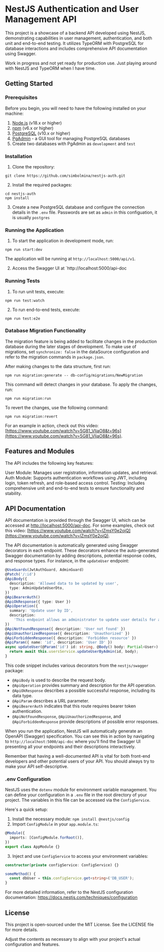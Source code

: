 # NestJS Authentication and User Management API

This project is a showcase of a backend API developed using NestJS, demonstrating capabilities in user management, authentication, and both unit and end-to-end testing. It utilizes TypeORM with PostgreSQL for database interactions and includes comprehensive API documentation using Swagger.

Work in progress and not yet ready for production use. Just playing around with NestJS and TypeORM when I have time.

## Getting Started

### Prerequisites

Before you begin, you will need to have the following installed on your machine:

1. [Node.js](https://nodejs.org/) (v18.x or higher)
2. [npm](https://www.npmjs.com/) (v6.x or higher)
3. [PostgreSQL](https://www.postgresql.org/download/) (v10.x or higher)
4. [PgAdmin](https://www.pgadmin.org/download/) - a GUI tool for managing PostgreSQL databases
5. Create two databases with PgAdmin as `development` and `test`

### Installation

1. Clone the repository:

```
git clone https://github.com/simbolmina/nestjs-auth.git
```

2. Install the required packages:

```
cd nestjs-auth
npm install
```

3. Create a new PostgreSQL database and configure the connection details in the `.env` file. Passwords are set as `admin` in this configuation, it is usually `postgres`

### Running the Application

1. To start the application in development mode, run:

```
npm run start:dev
```

The application will be running at `http://localhost:5000/api/v1`.

2. Access the Swagger UI at `http://localhost:5000/api-doc

### Running Tests

1. To run unit tests, execute:

```
npm run test:watch
```

2. To run end-to-end tests, execute:

```
npm run test:e2e
```

### Database Migration Functionality

The migration feature is being added to facilitate changes in the production database during the later stages of development. To make use of migrations, set `synchronize: false` in the dataSource configuration and refer to the migration commands in `package.json`.

After making changes to the data structure, first run:

```
npm run migration:generate -- db-config/migrations/NewMigration
```

This command will detect changes in your database. To apply the changes, run:

```
npm run migration:run
```

To revert the changes, use the following command:

```
npm run migration:revert
```

For an example in action, check out this video: [https://www.youtube.com/watch?v=5G81_VIjaO8&t=96s](https://www.youtube.com/watch?v=5G81_VIjaO8&t=96s).

## Features and Modules

The API includes the following key features:

User Module: Manages user registration, information updates, and retrieval.
Auth Module: Supports authentication workflows using JWT, including login, token refresh, and role-based access control.
Testing: Includes comprehensive unit and end-to-end tests to ensure functionality and stability.

## API Documentation

API documentation is provided through the Swagger UI, which can be accessed at [http://localhost:5000/api-doc](http://localhost:5000/api-doc). For some examples, check out this video: [https://www.youtube.com/watch?v=lZmsY0e2ojQ](https://www.youtube.com/watch?v=lZmsY0e2ojQ).

The API documentation is automatically generated using Swagger decorators in each endpoint. These decorators enhance the auto-generated Swagger documentation by adding descriptions, potential response codes, and response types. For instance, in the `updateUser` endpoint:

```typescript
@UseGuards(JwtAuthGuard, AdminGuard)
@Patch('/:id')
@ApiBody({
  description: 'Allowed data to be updated by user',
  type: AdminUpdateUserDto,
})
@ApiBearerAuth()
@ApiOkResponse({ type: User })
@ApiOperation({
  summary: 'Update user by ID',
  description:
    'This endpoint allows an administrator to update user details for any user in the database. Only administrators can access this endpoint.',
})
@ApiNotFoundResponse({ description: 'User not found' })
@ApiUnauthorizedResponse({ description: 'Unauthorized' })
@ApiForbiddenResponse({ description: 'Forbidden resource' })
@ApiParam({ name: 'id', description: 'User ID' })
async updateUser(@Param('id') id: string, @Body() body: Partial<User>) {
  return await this.usersService.updateUserByAdmin(id, body);
}
```

This code snippet includes various decorators from the `nestjs/swagger` package:

- `@ApiBody` is used to describe the request body.
- `@ApiOperation` provides summary and description for the API operation.
- `@ApiOkResponse` describes a possible successful response, including its data type.
- `@ApiParam` describes a URL parameter.
- `@ApiBearerAuth` indicates that this route requires bearer token authentication.
- `@ApiNotFoundResponse`, `@ApiUnauthorizedResponse`, and `@ApiForbiddenResponse` provide descriptions of possible error responses.

When you run the application, NestJS will automatically generate an OpenAPI (Swagger) specification. You can see this in action by navigating to `http://localhost:5000/api-doc` where you'll find the Swagger UI presenting all your endpoints and their descriptions interactively.

Remember that having a well-documented API is vital for both front-end developers and other potential users of your API. You should always try to make your API self-descriptive.

### .env Configuration

NestJS uses the `dotenv` module for environment variable management. You can define your configuration in a `.env` file in the root directory of your project. The variables in this file can be accessed via the `ConfigService`.

Here's a quick setup:

1. Install the necessary module: `npm install @nestjs/config`
2. Import `ConfigModule` in your `app.module.ts`:

```typescript
@Module({
  imports: [ConfigModule.forRoot()],
})
export class AppModule {}
```

3. Inject and use `ConfigService` to access your environment variables:

```typescript
constructor(private configService: ConfigService) {}

someMethod() {
  const dbUser = this.configService.get<string>('DB_USER');
}
```

For more detailed information, refer to the NestJS configuration documentation: https://docs.nestjs.com/techniques/configuration

## License

This project is open-sourced under the MIT License. See the LICENSE file for more details.

Adjust the contents as necessary to align with your project's actual configuration and features.
